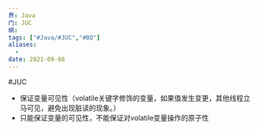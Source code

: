 ```yaml
---
界: Java
门: JUC
纲: 
tags: ["#Java/#JUC","#BQ"]
aliases:
  - 
date: 2021-09-08
---
```

#JUC

-   保证变量可见性（volatile关键字修饰的变量，如果值发生变更，其他线程立马可见，避免出现脏读的现象。）
-   只能保证变量的可见性，不能保证对volatile变量操作的原子性